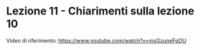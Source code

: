 # Lezione 11 - Chiarimenti sulla lezione 10
Video di riferimento: https://www.youtube.com/watch?v=msGzuneFpDU
